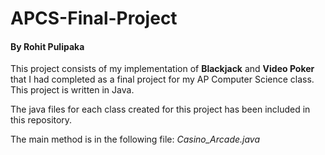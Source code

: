 # APCS-Final-Project
#### By Rohit Pulipaka
This project consists of my implementation of **Blackjack** and **Video Poker** that I had completed as a final project for my AP Computer Science class.
This project is written in Java.

The java files for each class created for this project has been included in this repository.

The main method is in the following file: *Casino_Arcade.java*
